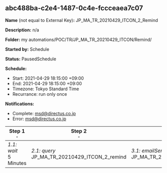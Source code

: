 ## abc488ba-c2e4-1487-0c4e-fccceaea7c07

**Name** (not equal to External Key)**:** JP_MA_TR_20210429_ITCON_2_Remind

**Description:** n/a

**Folder:** my automations/POC/TR/JP_MA_TR_20210429_ITCON/Remind/

**Started by:** Schedule

**Status:** PausedSchedule

**Schedule:**

* Start: 2021-04-29 18:15:00 +09:00
* End: 2021-04-29 18:15:00 +09:00
* Timezone: Tokyo Standard Time
* Recurrance: run only once

**Notifications:**

* Complete: msd@directus.co.jp
* Error: msd@directus.co.jp

| Step 1<br>_<small>-</small>_ | Step 2<br>_<small>-</small>_ | Step 3<br>_<small>-</small>_ |
| --- | --- | --- |
| _1.1: wait_<br>5 Minutes | _2.1: query_<br>JP_MA_TR_20210429_ITCON_2_remind | _3.1: emailSend_<br>JP_MA_TR_20210429_ITCON_2_remind |
